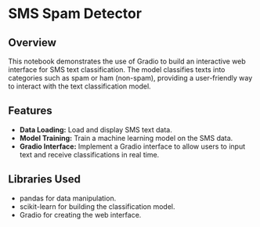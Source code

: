 # SMS Spam Detector

## Overview

This notebook demonstrates the use of Gradio to build an interactive web interface for SMS text classification. The model classifies texts into categories such as spam or ham (non-spam), providing a user-friendly way to interact with the text classification model.

## Features

- **Data Loading:** Load and display SMS text data.
- **Model Training:** Train a machine learning model on the SMS data.
- **Gradio Interface:** Implement a Gradio interface to allow users to input text and receive classifications in real time.

## Libraries Used

- pandas for data manipulation.
- scikit-learn for building the classification model.
- Gradio for creating the web interface.
